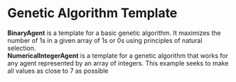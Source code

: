 # Genetic Algorithm Template
**BinaryAgent** is a template for a basic genetic algorithm. It maximizes the number of 1s in a given array of 1s or 0s using principles of natural selection. <br/>
**NumericalIntegerAgent** is a template for a genetic algorithm that works for any agent represented by an array of integers. This example seeks to make all values as close to 7 as possible
